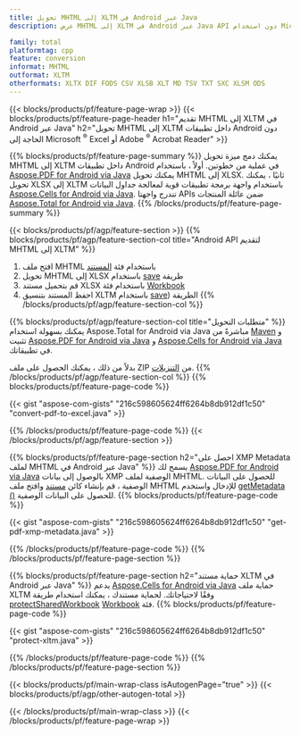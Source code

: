 ```yaml
---
title: تحويل MHTML إلى XLTM في Android عبر Java
description: عرض MHTML إلى XLTM في Android عبر Java API دون استخدام Microsoft Excel أو Adobe Reader

family: total
platformtag: cpp
feature: conversion
informat: MHTML
outformat: XLTM
otherformats: XLTX DIF FODS CSV XLSB XLT MD TSV TXT SXC XLSM ODS
---
```

{{< blocks/products/pf/feature-page-wrap >}}
{{< blocks/products/pf/feature-page-header h1="تقديم MHTML إلى XLTM في Android عبر Java" h2="تحويل MHTML إلى XLTM داخل تطبيقات Android دون الحاجة إلى Microsoft <sup>&reg;</sup> Excel أو Adobe <sup>&reg;</sup> Acrobat Reader" >}}

{{% blocks/products/pf/feature-page-summary %}}
يمكنك دمج ميزة تحويل MHTML إلى XLTM داخل تطبيقات Android في عملية من خطوتين. أولاً ، باستخدام [Aspose.PDF for Android via Java](https://products.aspose.com/pdf/android-java/) يمكنك تحويل MHTML إلى XLSX. ثانيًا ، يمكنك تحويل XLSX إلى XLTM باستخدام واجهة برمجة تطبيقات قوية لمعالجة جداول البيانات [Aspose.Cells for Android via Java](https://products.aspose.com/cells/android-java/). تندرج واجهتا APIs ضمن عائلة المنتجات [Aspose.Total for Android via Java](https://products.aspose.com/total/android-java/). 
{{% /blocks/products/pf/feature-page-summary  %}}

{{< blocks/products/pf/agp/feature-section >}}
{{% blocks/products/pf/agp/feature-section-col title="Android API لتقديم MHTML إلى XLTM" %}}
1. افتح ملف MHTML باستخدام فئة [المستند](https://reference.aspose.com/pdf/java/com.aspose.pdf/Document)
2. تحويل MHTML إلى XLSX باستخدام [save](https://reference.aspose.com/pdf/java/com.aspose.pdf/Document#save-java.lang.String-com.aspose.pdf.SaveOptions-) طريقة
3. قم بتحميل مستند XLSX باستخدام فئة [Workbook](https://reference.aspose.com/cells/java/com.aspose.cells/Workbook)
4. احفظ المستند بتنسيق XLTM باستخدام [save](https://reference.aspose.com/cells/java/com.aspose.cells/workbook#save(java.lang.String,%20com.aspose.cells.SaveOptions))) الطريقة
{{% /blocks/products/pf/agp/feature-section-col %}}

{{% blocks/products/pf/agp/feature-section-col title="متطلبات التحويل" %}}
يمكنك بسهولة استخدام Aspose.Total for Android via Java مباشرةً من [Maven](https://releases.aspose.com/total/java/) و تثبيت [Aspose.PDF for Android via Java](https://docs.aspose.com/pdf/androidjava/installation/) و [Aspose.Cells for Android via Java](https://docs.aspose.com/cells/java/aspose-cells-for-android-via-java-Installation/) في تطبيقاتك.

بدلاً من ذلك ، يمكنك الحصول على ملف ZIP من [التنزيلات](https://releases.aspose.com/total/androidjava).
{{% /blocks/products/pf/agp/feature-section-col %}}
{{% blocks/products/pf/feature-page-code %}}

{{< gist "aspose-com-gists" "216c598605624ff6264b8db912df1c50" "convert-pdf-to-excel.java" >}}



{{% /blocks/products/pf/feature-page-code %}}
{{< /blocks/products/pf/agp/feature-section >}}

{{% blocks/products/pf/feature-page-section  h2="احصل على XMP Metadata لملف MHTML في Android عبر Java" %}}
يسمح لك [Aspose.PDF for Android via Java](https://products.aspose.com/pdf/android-java/) بالوصول إلى بيانات XMP الوصفية لملف MHTML. للحصول على البيانات الوصفية ، قم بإنشاء كائن [مستند](https://reference.aspose.com/pdf/java/com.aspose.pdf/Document) وافتح ملف MHTML للإدخال واستخدم [getMetadata ()](https://reference.aspose.com/pdf/java/com.aspose.pdf/Document#getMetadata--) للحصول على البيانات الوصفية.
{{% blocks/products/pf/feature-page-code %}}

{{< gist "aspose-com-gists" "216c598605624ff6264b8db912df1c50" "get-pdf-xmp-metadata.java" >}}

{{% /blocks/products/pf/feature-page-code  %}}
{{% /blocks/products/pf/feature-page-section %}}

{{% blocks/products/pf/feature-page-section  h2="حماية مستند XLTM في Android عبر Java" %}}
يدعم [Aspose.Cells for Android via Java](https://products.aspose.com/cells/android-java/) حماية ملف XLTM وفقًا لاحتياجاتك. لحماية مستندك ، يمكنك استخدام طريقة [protectSharedWorkbook](https://reference.aspose.com/cells/java/com.aspose.cells/workbook#protectSharedWorkbook (java.lang.String)) [Workbook](https://reference.aspose.com/cells/java/com.aspose.cells/Workbook) فئة.
{{% blocks/products/pf/feature-page-code %}}

{{< gist "aspose-com-gists" "216c598605624ff6264b8db912df1c50" "protect-xltm.java" >}}

{{% /blocks/products/pf/feature-page-code  %}}
{{% /blocks/products/pf/feature-page-section %}}

{{< blocks/products/pf/main-wrap-class isAutogenPage="true" >}}
{{< blocks/products/pf/agp/other-autogen-total >}}

{{< /blocks/products/pf/main-wrap-class >}}
{{< /blocks/products/pf/feature-page-wrap >}}